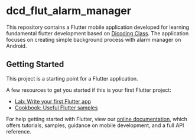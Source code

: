 # dcd_flut_alarm_manager

This repository contains a Flutter mobile application developed for learning fundamental flutter development based on [Dicoding Class](https://www.dicoding.com/academies/195). The application focuses on creating simple background process with alarm manager on Android.

## Getting Started

This project is a starting point for a Flutter application.

A few resources to get you started if this is your first Flutter project:

- [Lab: Write your first Flutter app](https://flutter.dev/docs/get-started/codelab)
- [Cookbook: Useful Flutter samples](https://flutter.dev/docs/cookbook)

For help getting started with Flutter, view our
[online documentation](https://flutter.dev/docs), which offers tutorials,
samples, guidance on mobile development, and a full API reference.